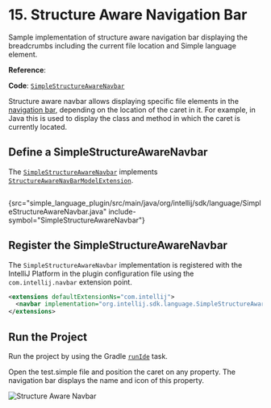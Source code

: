 # 15. Structure Aware Navigation Bar

<!-- Copyright 2000-2023 JetBrains s.r.o. and contributors. Use of this source code is governed by the Apache 2.0 license. -->

<link-summary>Sample implementation of structure aware navigation bar displaying the breadcrumbs including the current file location and Simple language element.</link-summary>

<tldr>

**Reference**: [](navbar.md)

**Code**: [`SimpleStructureAwareNavbar`](%gh-sdk-samples%/simple_language_plugin/src/main/java/org/intellij/sdk/language/SimpleStructureAwareNavbar.java)

</tldr>

<include from="language_and_filetype.md" element-id="custom_language_tutorial_header"></include>

Structure aware navbar allows displaying specific file elements in the
[navigation bar](https://www.jetbrains.com/help/idea/guided-tour-around-the-user-interface.html#navigation-bar),
depending on the location of the caret in it.
For example, in Java this is used to display the class and method in which the caret is currently located.

## Define a SimpleStructureAwareNavbar

The [`SimpleStructureAwareNavbar`](%gh-sdk-samples%/simple_language_plugin/src/main/java/org/intellij/sdk/language/SimpleStructureAwareNavbar.java) implements
[`StructureAwareNavBarModelExtension`](%gh-ic%/platform/lang-impl/src/com/intellij/ide/navigationToolbar/StructureAwareNavBarModelExtension.kt).

```java
```
{src="simple_language_plugin/src/main/java/org/intellij/sdk/language/SimpleStructureAwareNavbar.java" include-symbol="SimpleStructureAwareNavbar"}

## Register the SimpleStructureAwareNavbar

The `SimpleStructureAwareNavbar` implementation is registered with the IntelliJ Platform in the plugin
configuration file using the `com.intellij.navbar` extension point.

```xml
<extensions defaultExtensionNs="com.intellij">
  <navbar implementation="org.intellij.sdk.language.SimpleStructureAwareNavbar"/>
</extensions>
```

## Run the Project

Run the project by using the Gradle [`runIde`](creating_plugin_project.md#使用runIde-Gradle任务运行插件) task.

Open the <path>test.simple</path> file and position the caret on any property.
The navigation bar displays the name and icon of this property.

![Structure Aware Navbar](structure_aware_navbar.png)
